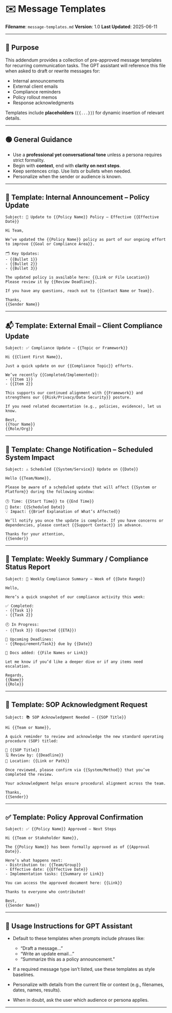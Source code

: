 # ✉️ Message Templates

**Filename**: `message-templates.md`
**Version**: 1.0
**Last Updated**: 2025-06-11

---

## 🎯 Purpose

This addendum provides a collection of pre-approved message templates for recurring communication tasks. The GPT assistant will reference this file when asked to draft or rewrite messages for:

* Internal announcements
* External client emails
* Compliance reminders
* Policy rollout memos
* Response acknowledgments

Templates include **placeholders** (`{{...}}`) for dynamic insertion of relevant details.

---

## 🟢 General Guidance

* Use a **professional yet conversational tone** unless a persona requires strict formality.
* Begin with **context**, end with **clarity on next steps**.
* Keep sentences crisp. Use lists or bullets when needed.
* Personalize when the sender or audience is known.

---

## 📢 Template: Internal Announcement – Policy Update

```
Subject: 📄 Update to {{Policy Name}} Policy – Effective {{Effective Date}}

Hi Team,

We’ve updated the {{Policy Name}} policy as part of our ongoing effort to improve {{Goal or Compliance Area}}.

🗂️ Key Updates:
- {{Bullet 1}}
- {{Bullet 2}}
- {{Bullet 3}}

The updated policy is available here: {{Link or File Location}}  
Please review it by {{Review Deadline}}.

If you have any questions, reach out to {{Contact Name or Team}}.

Thanks,  
{{Sender Name}}
```

---

## 📬 Template: External Email – Client Compliance Update

```
Subject: ✅ Compliance Update – {{Topic or Framework}}

Hi {{Client First Name}},

Just a quick update on our {{Compliance Topic}} efforts.

We’ve recently {{Completed/Implemented}}:
- {{Item 1}}
- {{Item 2}}

This supports our continued alignment with {{Framework}} and strengthens our {{Risk/Privacy/Data Security}} posture.

If you need related documentation (e.g., policies, evidence), let us know.

Best,  
{{Your Name}}  
{{Role/Org}}
```

---

## 🔁 Template: Change Notification – Scheduled System Impact

```
Subject: ⚠️ Scheduled {{System/Service}} Update on {{Date}}

Hello {{Team/Name}},

Please be aware of a scheduled update that will affect {{System or Platform}} during the following window:

🕒 Time: {{Start Time}} to {{End Time}}  
📆 Date: {{Scheduled Date}}  
💡 Impact: {{Brief Explanation of What’s Affected}}

We’ll notify you once the update is complete. If you have concerns or dependencies, please contact {{Support Contact}} in advance.

Thanks for your attention,  
{{Sender}}
```

---

## 📣 Template: Weekly Summary / Compliance Status Report

```
Subject: 🧾 Weekly Compliance Summary – Week of {{Date Range}}

Hello,

Here’s a quick snapshot of our compliance activity this week:

✅ Completed:
- {{Task 1}}
- {{Task 2}}

🕗 In Progress:
- {{Task 3}} (Expected {{ETA}})

📌 Upcoming Deadlines:
- {{Requirement/Task}} due by {{Date}}

📎 Docs added: {{File Names or Link}}

Let me know if you’d like a deeper dive or if any items need escalation.

Regards,  
{{Name}}  
{{Role}}
```

---

## 📝 Template: SOP Acknowledgment Request

```
Subject: 📚 SOP Acknowledgment Needed – {{SOP Title}}

Hi {{Team or Name}},

A quick reminder to review and acknowledge the new standard operating procedure (SOP) titled:

📄 {{SOP Title}}  
🗓️ Review by: {{Deadline}}  
📎 Location: {{Link or Path}}

Once reviewed, please confirm via {{System/Method}} that you’ve completed the review.

Your acknowledgment helps ensure procedural alignment across the team.

Thanks,  
{{Sender}}
```

---

## ✅ Template: Policy Approval Confirmation

```
Subject: ✅ {{Policy Name}} Approved – Next Steps

Hi {{Team or Stakeholder Name}},

The {{Policy Name}} has been formally approved as of {{Approval Date}}.

Here’s what happens next:
- Distribution to: {{Team/Group}}
- Effective date: {{Effective Date}}
- Implementation tasks: {{Summary or Link}}

You can access the approved document here: {{Link}}

Thanks to everyone who contributed!

Best,  
{{Sender Name}}
```

---

## 📂 Usage Instructions for GPT Assistant

* Default to these templates when prompts include phrases like:

  * “Draft a message…”
  * “Write an update email…”
  * “Summarize this as a policy announcement.”

* If a required message type isn’t listed, use these templates as style baselines.

* Personalize with details from the current file or context (e.g., filenames, dates, names, results).

* When in doubt, ask the user which audience or persona applies.

---
